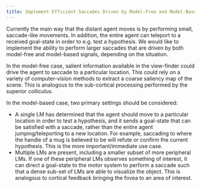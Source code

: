 ```yaml
---
title: Implement Efficient Saccades Driven by Model-Free and Model-Based Signals
---
```


Currently the main way that the distant agent moves is by performing small, saccade-like movements. In addition, the entire agent can teleport to a received goal-state in order to e.g. test a hypothesis. We would like to implement the ability to perform larger saccades that are driven by both model-free and model-based signals, depending on the situation.

In the model-free case, salient information available in the view-finder could drive the agent to saccade to a particular location. This could rely on a variety of computer-vision methods to extract a coarse saliency map of the scene. This is analogous to the sub-cortical processing performed by the superior colliculus.

In the model-based case, two primary settings should be considered:
- A single LM has determined that the agent should move to a particular location in order to test a hypothesis, and it sends a goal-state that can be satisfied with a saccade, rather than the entire agent jumping/teleporting to a new location. For example, saccading to where the handle of a mug is believed to be will refute or confirm the current hypothesis. This is the more important/immediate use case.
- Multiple LMs are present, including a smaller subset of more peripheral LMs. If one of these peripheral LMs observes something of interest, it can direct a goal-state to the motor system to perform a saccade such that a dense sub-set of LMs are able to visualize the object. This is analogous to cortical feedback bringing the fovea to an area of interest.
